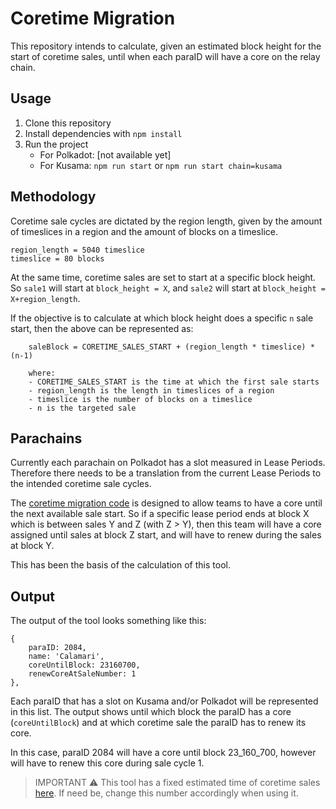 # Coretime Migration

This repository intends to calculate, given an estimated block height for the start of coretime sales, until when each paraID will have a core on the relay chain.

## Usage
1. Clone this repository
2. Install dependencies with `npm install`
3. Run the project
    - For Polkadot: [not available yet]
    - For Kusama: `npm run start` or `npm run start chain=kusama`


## Methodology
Coretime sale cycles are dictated by the region length, given by the amount of timeslices in a region and the amount of blocks on a timeslice.

```rust=
region_length = 5040 timeslice
timeslice = 80 blocks
```

At the same time, coretime sales are set to start at a specific block height. So `sale1` will start at `block_height = X`, and `sale2` will start at `block_height = X+region_length`.

If the objective is to calculate at which block height does a specific `n` sale start, then the above can be represented as:

```rust=
    saleBlock = CORETIME_SALES_START + (region_length * timeslice) * (n-1)
    
    where:
    - CORETIME_SALES_START is the time at which the first sale starts
    - region_length is the length in timeslices of a region
    - timeslice is the number of blocks on a timeslice
    - n is the targeted sale
```

## Parachains
Currently each parachain on Polkadot has a slot measured in Lease Periods. Therefore there needs to be a translation from the current Lease Periods to the intended coretime sale cycles. 

The [coretime migration code](https://github.com/paritytech/polkadot-sdk/blob/cc1e6ac301ea88e3cb3253a84e4c6aa28f2d8f87/substrate/frame/broker/src/tick_impls.rs#L217-L221) is designed to allow teams to have a core until the next available sale start. So if a specific lease period ends at block X which is between sales Y and Z (with Z > Y), then this team will have a core assigned until sales at block Z start, and will have to renew during the sales at block Y.

This has been the basis of the calculation of this tool.

## Output
The output of the tool looks something like this:

```rust=
{
    paraID: 2084,
    name: 'Calamari',
    coreUntilBlock: 23160700,
    renewCoreAtSaleNumber: 1
},

```

Each paraID that has a slot on Kusama and/or Polkadot will be represented in this list. The output shows until which block the paraID has a core (`coreUntilBlock`) and at which coretime sale the paraID has to renew its core. 

In this case, paraID 2084 will have a core until block 23_160_700, however will have to renew this core during sale cycle 1.

> IMPORTANT :warning: 
> This tool has a fixed estimated time of coretime sales [here](https://github.com/SBalaguer/coretime-migration/master/index.js#L45). If need be, change this number accordingly when using it.
